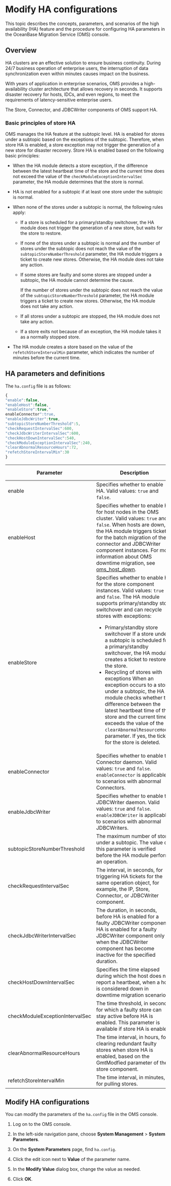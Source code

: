 # Modify HA configurations

This topic describes the concepts, parameters, and scenarios of the high availability (HA) feature and the procedure for configuring HA parameters in the OceanBase Migration Service (OMS) console.

## Overview

HA clusters are an effective solution to ensure business continuity. During 24/7 business operation of enterprise users, the interruption of data synchronization even within minutes causes impact on the business.

With years of application in enterprise scenarios, OMS provides a high-availability cluster architecture that allows recovery in seconds. It supports disaster recovery for hosts, IDCs, and even regions, to meet the requirements of latency-sensitive enterprise users.

The Store, Connector, and JDBCWriter components of OMS support HA.

### Basic principles of store HA

OMS manages the HA feature at the subtopic level. HA is enabled for stores under a subtopic based on the exceptions of the subtopic. Therefore, when store HA is enabled, a store exception may not trigger the generation of a new store for disaster recovery. Store HA is enabled based on the following basic principles:

* When the HA module detects a store exception, if the difference between the latest heartbeat time of the store and the current time does not exceed the value of the `checkModuleExceptionIntervalSec` parameter, the HA module determines that the store is normal.

* HA is not enabled for a subtopic if at least one store under the subtopic is normal.

* When none of the stores under a subtopic is normal, the following rules apply:

  * If a store is scheduled for a primary/standby switchover, the HA module does not trigger the generation of a new store, but waits for the store to restore.

  * If none of the stores under a subtopic is normal and the number of stores under the subtopic does not reach the value of the `subtopicStoreNumberThreshold` parameter, the HA module triggers a ticket to create new stores. Otherwise, the HA module does not take any action.

  * If some stores are faulty and some stores are stopped under a subtopic, the HA module cannot determine the cause.

    If the number of stores under the subtopic does not reach the value of the `subtopicStoreNumberThreshold` parameter, the HA module triggers a ticket to create new stores. Otherwise, the HA module does not take any action.

  * If all stores under a subtopic are stopped, the HA module does not take any action.

  * If a store exits not because of an exception, the HA module takes it as a normally stopped store.

* The HA module creates a store based on the value of the `refetchStoreIntervalMin` parameter, which indicates the number of minutes before the current time.

## HA parameters and definitions

The `ha.config` file is as follows:

```javascript
{
"enable":false,
"enableHost":false,
"enableStore":true,"
enableConnector":true,
"enableJdbcWriter":true,
"subtopicStoreNumberThreshold":5,
"checkRequestIntervalSec":600,
"checkJdbcWriterIntervalSec":600,
"checkHostDownIntervalSec":540,
"checkModuleExceptionIntervalSec":240,
"clearAbnormalResourceHours":72,
"refetchStoreIntervalMin":30
}
```

|            Parameter            |                                                                                                                                        Description                                                                                                                                        |   Default value    |
|---------------------------------|---------------------------------------------------------|--------------------|
| enable                          | Specifies whether to enable HA. Valid values: `true` and `false`.        | `false`            |
| enableHost                      | Specifies whether to enable HA for host nodes in the OMS cluster. Valid values: `true` and `false`. When hosts are down, the HA module triggers tickets for the batch migration of the connector and JDBCWriter component instances.  For more information about OMS downtime migration, see [oms_host_down](../../../5.alarm-reference/1.oms-host-down.md).                                                                                                                                                                                                                                                                                                                                                                                                    | `false`            |
| enableStore                     | Specifies whether to enable HA for the store component instances. Valid values: `true` and `false`. The HA module supports primary/standby store switchover and can recycle stores with exceptions: <ul><li> Primary/standby store switchover If a store under a subtopic is scheduled for a primary/standby switchover, the HA module creates a ticket to restore the store.   <li> Recycling of stores with exceptions When an exception occurs to a store under a subtopic, the HA module checks whether the difference between the latest heartbeat time of the store and the current time exceeds the value of the `clearAbnormalResourceHours` parameter.  If yes, the ticket for the store is deleted. </ul>   | `true`             |
| enableConnector                 | Specifies whether to enable the Connector daemon. Valid values: `true` and `false`.  `enableConnector` is applicable to scenarios with abnormal Connectors.                | `true`             |
| enableJdbcWriter                | Specifies whether to enable the JDBCWriter daemon. Valid values: `true` and `false`.  `enableJDBCWriter` is applicable to scenarios with abnormal JDBCWriters.                                                                                         | `true`             |
| subtopicStoreNumberThreshold    | The maximum number of stores under a subtopic. The value of this parameter is verified before the HA module performs an operation.        | 5                  |
| checkRequestIntervalSec         | The interval, in seconds, for triggering HA tickets for the same operation object, for example, the IP, Store, Connector, or JDBCWriter component.                                                                     | 600                |
| checkJdbcWriterIntervalSec      | The duration, in seconds, before HA is enabled for a faulty JDBCWriter component. HA is enabled for a faulty JDBCWriter component only when the JDBCWriter component has become inactive for the specified duration.    | 600                |
| checkHostDownIntervalSec        | Specifies the time elapsed during which the host does not report a heartbeat, when a host is considered down in downtime migration scenarios.     | 540                |
| checkModuleExceptionIntervalSec | The time threshold, in seconds, for which a faulty store can stay active before HA is enabled. This parameter is available if store HA is enabled.     | 240                |
| clearAbnormalResourceHours      | The time interval, in hours, for clearing redundant faulty stores when store HA is enabled, based on the GmtModfied parameter of the store component.                                                                     | 72 |
| refetchStoreIntervalMin         | The time interval, in minutes, for pulling stores.             | 30                 |

## Modify HA configurations

You can modify the parameters of the `ha.config` file in the OMS console.

1. Log on to the OMS console.

2. In the left-side navigation pane, choose **System Management** \> **System Parameters**.

3. On the **System Parameters** page, find `ha.config`.

4. Click the edit icon next to **Value** of the parameter name.

5. In the **Modify Value** dialog box, change the value as needed.

6. Click **OK**.